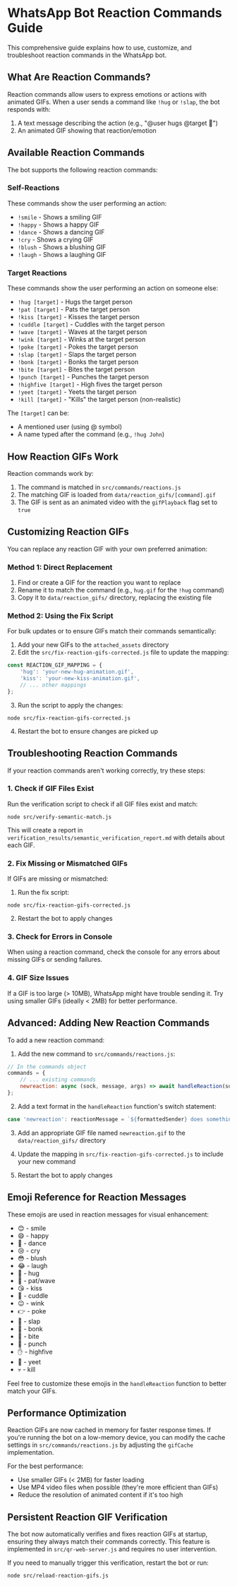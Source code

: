 # WhatsApp Bot Reaction Commands Guide

This comprehensive guide explains how to use, customize, and troubleshoot reaction commands in the WhatsApp bot.

## What Are Reaction Commands?

Reaction commands allow users to express emotions or actions with animated GIFs. When a user sends a command like `!hug` or `!slap`, the bot responds with:

1. A text message describing the action (e.g., "@user hugs @target 🤗")
2. An animated GIF showing that reaction/emotion

## Available Reaction Commands

The bot supports the following reaction commands:

### Self-Reactions
These commands show the user performing an action:

- `!smile` - Shows a smiling GIF
- `!happy` - Shows a happy GIF
- `!dance` - Shows a dancing GIF
- `!cry` - Shows a crying GIF
- `!blush` - Shows a blushing GIF
- `!laugh` - Shows a laughing GIF

### Target Reactions
These commands show the user performing an action on someone else:

- `!hug [target]` - Hugs the target person
- `!pat [target]` - Pats the target person
- `!kiss [target]` - Kisses the target person
- `!cuddle [target]` - Cuddles with the target person
- `!wave [target]` - Waves at the target person
- `!wink [target]` - Winks at the target person
- `!poke [target]` - Pokes the target person
- `!slap [target]` - Slaps the target person
- `!bonk [target]` - Bonks the target person
- `!bite [target]` - Bites the target person
- `!punch [target]` - Punches the target person
- `!highfive [target]` - High fives the target person
- `!yeet [target]` - Yeets the target person
- `!kill [target]` - "Kills" the target person (non-realistic)

The `[target]` can be:
- A mentioned user (using @ symbol)
- A name typed after the command (e.g., `!hug John`)

## How Reaction GIFs Work

Reaction commands work by:

1. The command is matched in `src/commands/reactions.js`
2. The matching GIF is loaded from `data/reaction_gifs/[command].gif`
3. The GIF is sent as an animated video with the `gifPlayback` flag set to `true`

## Customizing Reaction GIFs

You can replace any reaction GIF with your own preferred animation:

### Method 1: Direct Replacement

1. Find or create a GIF for the reaction you want to replace
2. Rename it to match the command (e.g., `hug.gif` for the `!hug` command)
3. Copy it to `data/reaction_gifs/` directory, replacing the existing file

### Method 2: Using the Fix Script

For bulk updates or to ensure GIFs match their commands semantically:

1. Add your new GIFs to the `attached_assets` directory
2. Edit the `src/fix-reaction-gifs-corrected.js` file to update the mapping:

```javascript
const REACTION_GIF_MAPPING = {
    'hug': 'your-new-hug-animation.gif',
    'kiss': 'your-new-kiss-animation.gif',
    // ... other mappings
};
```

3. Run the script to apply the changes:

```
node src/fix-reaction-gifs-corrected.js
```

4. Restart the bot to ensure changes are picked up

## Troubleshooting Reaction Commands

If your reaction commands aren't working correctly, try these steps:

### 1. Check if GIF Files Exist

Run the verification script to check if all GIF files exist and match:

```
node src/verify-semantic-match.js
```

This will create a report in `verification_results/semantic_verification_report.md` with details about each GIF.

### 2. Fix Missing or Mismatched GIFs

If GIFs are missing or mismatched:

1. Run the fix script:

```
node src/fix-reaction-gifs-corrected.js
```

2. Restart the bot to apply changes

### 3. Check for Errors in Console

When using a reaction command, check the console for any errors about missing GIFs or sending failures.

### 4. GIF Size Issues

If a GIF is too large (> 10MB), WhatsApp might have trouble sending it. Try using smaller GIFs (ideally < 2MB) for better performance.

## Advanced: Adding New Reaction Commands

To add a new reaction command:

1. Add the new command to `src/commands/reactions.js`:

```javascript
// In the commands object
commands = {
    // ... existing commands
    newreaction: async (sock, message, args) => await handleReaction(sock, message, 'newreaction', args)
};
```

2. Add a text format in the `handleReaction` function's switch statement:

```javascript
case 'newreaction': reactionMessage = `${formattedSender} does something to ${formattedTarget} 🎯`; break;
```

3. Add an appropriate GIF file named `newreaction.gif` to the `data/reaction_gifs/` directory

4. Update the mapping in `src/fix-reaction-gifs-corrected.js` to include your new command

5. Restart the bot to apply changes

## Emoji Reference for Reaction Messages

These emojis are used in reaction messages for visual enhancement:

- 😊 - smile
- 😄 - happy
- 💃 - dance
- 😢 - cry
- 😳 - blush
- 😂 - laugh
- 🤗 - hug
- 👋 - pat/wave
- 😘 - kiss
- 🥰 - cuddle
- 😉 - wink
- 👉 - poke
- 👋 - slap
- 🔨 - bonk
- 😬 - bite
- 👊 - punch
- ✋ - highfive
- 🚀 - yeet
- 💀 - kill

Feel free to customize these emojis in the `handleReaction` function to better match your GIFs.

## Performance Optimization

Reaction GIFs are now cached in memory for faster response times. If you're running the bot on a low-memory device, you can modify the cache settings in `src/commands/reactions.js` by adjusting the `gifCache` implementation.

For the best performance:
- Use smaller GIFs (< 2MB) for faster loading
- Use MP4 video files when possible (they're more efficient than GIFs)
- Reduce the resolution of animated content if it's too high

## Persistent Reaction GIF Verification

The bot now automatically verifies and fixes reaction GIFs at startup, ensuring they always match their commands correctly. This feature is implemented in `src/qr-web-server.js` and requires no user intervention.

If you need to manually trigger this verification, restart the bot or run:

```
node src/reload-reaction-gifs.js
```